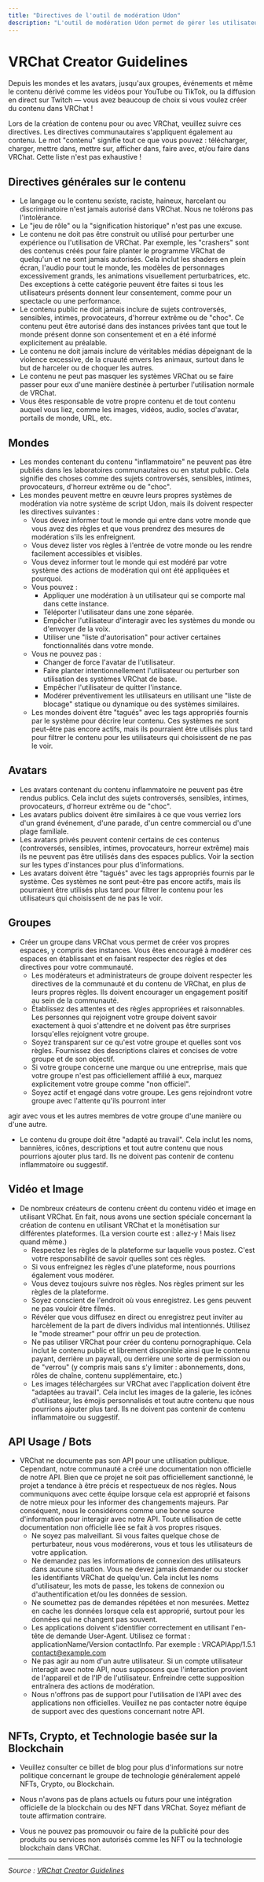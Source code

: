 ```yaml
---
title: "Directives de l'outil de modération Udon"
description: "L'outil de modération Udon permet de gérer les utilisateurs dans votre monde VRChat. Voici les directives à suivre pour une utilisation conforme."
---
```


# VRChat Creator Guidelines

Depuis les mondes et les avatars, jusqu'aux groupes, événements et même le contenu dérivé comme les vidéos pour YouTube ou TikTok, ou la diffusion en direct sur Twitch — vous avez beaucoup de choix si vous voulez créer du contenu dans VRChat !

Lors de la création de contenu pour ou avec VRChat, veuillez suivre ces directives. Les directives communautaires s'appliquent également au contenu. Le mot "contenu" signifie tout ce que vous pouvez : télécharger, charger, mettre dans, mettre sur, afficher dans, faire avec, et/ou faire dans VRChat. Cette liste n'est pas exhaustive !

## Directives générales sur le contenu

- Le langage ou le contenu sexiste, raciste, haineux, harcelant ou discriminatoire n'est jamais autorisé dans VRChat. Nous ne tolérons pas l'intolérance.
- Le "jeu de rôle" ou la "signification historique" n'est pas une excuse.
- Le contenu ne doit pas être construit ou utilisé pour perturber une expérience ou l'utilisation de VRChat. Par exemple, les "crashers" sont des contenus créés pour faire planter le programme VRChat de quelqu'un et ne sont jamais autorisés. Cela inclut les shaders en plein écran, l'audio pour tout le monde, les modèles de personnages excessivement grands, les animations visuellement perturbatrices, etc. Des exceptions à cette catégorie peuvent être faites si tous les utilisateurs présents donnent leur consentement, comme pour un spectacle ou une performance.
- Le contenu public ne doit jamais inclure de sujets controversés, sensibles, intimes, provocateurs, d'horreur extrême ou de "choc". Ce contenu peut être autorisé dans des instances privées tant que tout le monde présent donne son consentement et en a été informé explicitement au préalable.
- Le contenu ne doit jamais inclure de véritables médias dépeignant de la violence excessive, de la cruauté envers les animaux, surtout dans le but de harceler ou de choquer les autres.
- Le contenu ne peut pas masquer les systèmes VRChat ou se faire passer pour eux d'une manière destinée à perturber l'utilisation normale de VRChat.
- Vous êtes responsable de votre propre contenu et de tout contenu auquel vous liez, comme les images, vidéos, audio, socles d'avatar, portails de monde, URL, etc.

## Mondes

- Les mondes contenant du contenu "inflammatoire" ne peuvent pas être publiés dans les laboratoires communautaires ou en statut public. Cela signifie des choses comme des sujets controversés, sensibles, intimes, provocateurs, d'horreur extrême ou de "choc".
- Les mondes peuvent mettre en œuvre leurs propres systèmes de modération via notre système de script Udon, mais ils doivent respecter les directives suivantes :
  - Vous devez informer tout le monde qui entre dans votre monde que vous avez des règles et que vous prendrez des mesures de modération s'ils les enfreignent.
  - Vous devez lister vos règles à l'entrée de votre monde ou les rendre facilement accessibles et visibles.
  - Vous devez informer tout le monde qui est modéré par votre système des actions de modération qui ont été appliquées et pourquoi.
  - Vous pouvez :
    - Appliquer une modération à un utilisateur qui se comporte mal dans cette instance.
    - Téléporter l'utilisateur dans une zone séparée.
    - Empêcher l'utilisateur d'interagir avec les systèmes du monde ou d'envoyer de la voix.
    - Utiliser une "liste d'autorisation" pour activer certaines fonctionnalités dans votre monde.
  - Vous ne pouvez pas :
    - Changer de force l'avatar de l'utilisateur.
    - Faire planter intentionnellement l'utilisateur ou perturber son utilisation des systèmes VRChat de base.
    - Empêcher l'utilisateur de quitter l'instance.
    - Modérer préventivement les utilisateurs en utilisant une "liste de blocage" statique ou dynamique ou des systèmes similaires.
  - Les mondes doivent être "tagués" avec les tags appropriés fournis par le système pour décrire leur contenu. Ces systèmes ne sont peut-être pas encore actifs, mais ils pourraient être utilisés plus tard pour filtrer le contenu pour les utilisateurs qui choisissent de ne pas le voir.

## Avatars

- Les avatars contenant du contenu inflammatoire ne peuvent pas être rendus publics. Cela inclut des sujets controversés, sensibles, intimes, provocateurs, d'horreur extrême ou de "choc".
- Les avatars publics doivent être similaires à ce que vous verriez lors d'un grand événement, d'une parade, d'un centre commercial ou d'une plage familiale.
- Les avatars privés peuvent contenir certains de ces contenus (controversés, sensibles, intimes, provocateurs, horreur extrême) mais ils ne peuvent pas être utilisés dans des espaces publics. Voir la section sur les types d'instances pour plus d'informations.
- Les avatars doivent être "tagués" avec les tags appropriés fournis par le système. Ces systèmes ne sont peut-être pas encore actifs, mais ils pourraient être utilisés plus tard pour filtrer le contenu pour les utilisateurs qui choisissent de ne pas le voir.

## Groupes

- Créer un groupe dans VRChat vous permet de créer vos propres espaces, y compris des instances. Vous êtes encouragé à modérer ces espaces en établissant et en faisant respecter des règles et des directives pour votre communauté.
  - Les modérateurs et administrateurs de groupe doivent respecter les directives de la communauté et du contenu de VRChat, en plus de leurs propres règles. Ils doivent encourager un engagement positif au sein de la communauté.
  - Établissez des attentes et des règles appropriées et raisonnables. Les personnes qui rejoignent votre groupe doivent savoir exactement à quoi s'attendre et ne doivent pas être surprises lorsqu'elles rejoignent votre groupe.
  - Soyez transparent sur ce qu'est votre groupe et quelles sont vos règles. Fournissez des descriptions claires et concises de votre groupe et de son objectif.
  - Si votre groupe concerne une marque ou une entreprise, mais que votre groupe n'est pas officiellement affilié à eux, marquez explicitement votre groupe comme "non officiel".
  - Soyez actif et engagé dans votre groupe. Les gens rejoindront votre groupe avec l'attente qu'ils pourront inter

agir avec vous et les autres membres de votre groupe d'une manière ou d'une autre.
  - Le contenu du groupe doit être "adapté au travail". Cela inclut les noms, bannières, icônes, descriptions et tout autre contenu que nous pourrions ajouter plus tard. Ils ne doivent pas contenir de contenu inflammatoire ou suggestif.

## Vidéo et Image

- De nombreux créateurs de contenu créent du contenu vidéo et image en utilisant VRChat. En fait, nous avons une section spéciale concernant la création de contenu en utilisant VRChat et la monétisation sur différentes plateformes. (La version courte est : allez-y ! Mais lisez quand même.)
  - Respectez les règles de la plateforme sur laquelle vous postez. C'est votre responsabilité de savoir quelles sont ces règles.
  - Si vous enfreignez les règles d'une plateforme, nous pourrions également vous modérer.
  - Vous devez toujours suivre nos règles. Nos règles priment sur les règles de la plateforme.
  - Soyez conscient de l'endroit où vous enregistrez. Les gens peuvent ne pas vouloir être filmés.
  - Révéler que vous diffusez en direct ou enregistrez peut inviter au harcèlement de la part de divers individus mal intentionnés. Utilisez le "mode streamer" pour offrir un peu de protection.
  - Ne pas utiliser VRChat pour créer du contenu pornographique. Cela inclut le contenu public et librement disponible ainsi que le contenu payant, derrière un paywall, ou derrière une sorte de permission ou de "verrou" (y compris mais sans s'y limiter : abonnements, dons, rôles de chaîne, contenu supplémentaire, etc.)
  - Les images téléchargées sur VRChat avec l'application doivent être "adaptées au travail". Cela inclut les images de la galerie, les icônes d'utilisateur, les émojis personnalisés et tout autre contenu que nous pourrions ajouter plus tard. Ils ne doivent pas contenir de contenu inflammatoire ou suggestif.

## API Usage / Bots

- VRChat ne documente pas son API pour une utilisation publique. Cependant, notre communauté a créé une documentation non officielle de notre API. Bien que ce projet ne soit pas officiellement sanctionné, le projet a tendance à être précis et respectueux de nos règles. Nous communiquons avec cette équipe lorsque cela est approprié et faisons de notre mieux pour les informer des changements majeurs. Par conséquent, nous le considérons comme une bonne source d'information pour interagir avec notre API. Toute utilisation de cette documentation non officielle liée se fait à vos propres risques.
  - Ne soyez pas malveillant. Si vous faites quelque chose de perturbateur, nous vous modérerons, vous et tous les utilisateurs de votre application.
  - Ne demandez pas les informations de connexion des utilisateurs dans aucune situation. Vous ne devez jamais demander ou stocker les identifiants VRChat de quelqu'un. Cela inclut les noms d'utilisateur, les mots de passe, les tokens de connexion ou d'authentification et/ou les données de session.
  - Ne soumettez pas de demandes répétées et non mesurées. Mettez en cache les données lorsque cela est approprié, surtout pour les données qui ne changent pas souvent.
  - Les applications doivent s'identifier correctement en utilisant l'en-tête de demande User-Agent. Utilisez ce format : applicationName/Version contactInfo. Par exemple : VRCAPIApp/1.5.1 contact@example.com
  - Ne pas agir au nom d'un autre utilisateur. Si un compte utilisateur interagit avec notre API, nous supposons que l'interaction provient de l'appareil et de l'IP de l'utilisateur. Enfreindre cette supposition entraînera des actions de modération.
  - Nous n'offrons pas de support pour l'utilisation de l'API avec des applications non officielles. Veuillez ne pas contacter notre équipe de support avec des questions concernant notre API.

## NFTs, Crypto, et Technologie basée sur la Blockchain

- Veuillez consulter ce billet de blog pour plus d'informations sur notre politique concernant le groupe de technologie généralement appelé NFTs, Crypto, ou Blockchain.
- Nous n'avons pas de plans actuels ou futurs pour une intégration officielle de la blockchain ou des NFT dans VRChat. Soyez méfiant de toute affirmation contraire.


- Vous ne pouvez pas promouvoir ou faire de la publicité pour des produits ou services non autorisés comme les NFT ou la technologie blockchain dans VRChat.

---

*Source : [VRChat Creator Guidelines](https://hello.vrchat.com/creator-guidelines)*
